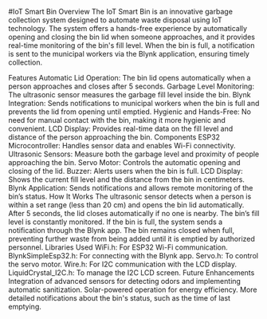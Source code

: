 #IoT Smart Bin
Overview
The IoT Smart Bin is an innovative garbage collection system designed to automate waste disposal using IoT technology. The system offers a hands-free experience by automatically opening and closing the bin lid when someone approaches, and it provides real-time monitoring of the bin's fill level. When the bin is full, a notification is sent to the municipal workers via the Blynk application, ensuring timely collection.

Features
Automatic Lid Operation: The bin lid opens automatically when a person approaches and closes after 5 seconds.
Garbage Level Monitoring: The ultrasonic sensor measures the garbage fill level inside the bin.
Blynk Integration: Sends notifications to municipal workers when the bin is full and prevents the lid from opening until emptied.
Hygienic and Hands-Free: No need for manual contact with the bin, making it more hygienic and convenient.
LCD Display: Provides real-time data on the fill level and distance of the person approaching the bin.
Components
ESP32 Microcontroller: Handles sensor data and enables Wi-Fi connectivity.
Ultrasonic Sensors: Measure both the garbage level and proximity of people approaching the bin.
Servo Motor: Controls the automatic opening and closing of the lid.
Buzzer: Alerts users when the bin is full.
LCD Display: Shows the current fill level and the distance from the bin in centimeters.
Blynk Application: Sends notifications and allows remote monitoring of the bin’s status.
How It Works
The ultrasonic sensor detects when a person is within a set range (less than 20 cm) and opens the bin lid automatically.
After 5 seconds, the lid closes automatically if no one is nearby.
The bin’s fill level is constantly monitored. If the bin is full, the system sends a notification through the Blynk app.
The bin remains closed when full, preventing further waste from being added until it is emptied by authorized personnel.
Libraries Used
WiFi.h: For ESP32 Wi-Fi communication.
BlynkSimpleEsp32.h: For connecting with the Blynk app.
Servo.h: To control the servo motor.
Wire.h: For I2C communication with the LCD display.
LiquidCrystal_I2C.h: To manage the I2C LCD screen.
Future Enhancements
Integration of advanced sensors for detecting odors and implementing automatic sanitization.
Solar-powered operation for energy efficiency.
More detailed notifications about the bin's status, such as the time of last emptying.
